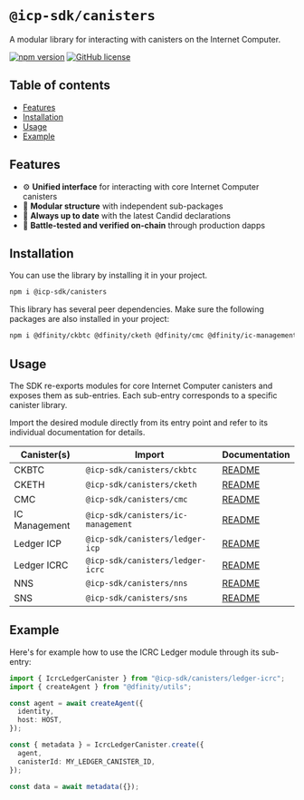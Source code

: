 # `@icp-sdk/canisters`

A modular library for interacting with canisters on the Internet Computer.

[![npm version](https://img.shields.io/npm/v/@icp-sdk/canisters.svg?logo=npm)](https://www.npmjs.com/package/@icp-sdk/canisters) [![GitHub license](https://img.shields.io/badge/license-Apache%202.0-blue.svg)](https://opensource.org/licenses/Apache-2.0)

## Table of contents

- [Features](#features)
- [Installation](#installation)
- [Usage](#usage)
- [Example](#example)

## Features

- ⚙️ **Unified interface** for interacting with core Internet Computer canisters
- 🧩 **Modular structure** with independent sub-packages
- 🔄 **Always up to date** with the latest Candid declarations
- 🧪 **Battle-tested and verified on-chain** through production dapps

## Installation

You can use the library by installing it in your project.

```bash
npm i @icp-sdk/canisters
```

This library has several peer dependencies. Make sure the following packages are also installed in your project:

```bash
npm i @dfinity/ckbtc @dfinity/cketh @dfinity/cmc @dfinity/ic-management @dfinity/ledger-icp @dfinity/ledger-icrc @dfinity/nns @dfinity/sns @dfinity/utils @icp-sdk/core
```

## Usage

The SDK re-exports modules for core Internet Computer canisters and exposes them as sub-entries. Each sub-entry corresponds to a specific canister library.

Import the desired module directly from its entry point and refer to its individual documentation for details.

| Canister(s)   | Import                             | Documentation                                                               |
| ------------- | ---------------------------------- | --------------------------------------------------------------------------- |
| CKBTC         | `@icp-sdk/canisters/ckbtc`         | [README](https://github.com/dfinity/ic-js/tree/main/packages/ckbtc)         |
| CKETH         | `@icp-sdk/canisters/cketh`         | [README](https://github.com/dfinity/ic-js/tree/main/packages/cketh)         |
| CMC           | `@icp-sdk/canisters/cmc`           | [README](https://github.com/dfinity/ic-js/tree/main/packages/cmc)           |
| IC Management | `@icp-sdk/canisters/ic-management` | [README](https://github.com/dfinity/ic-js/tree/main/packages/ic-management) |
| Ledger ICP    | `@icp-sdk/canisters/ledger-icp`    | [README](https://github.com/dfinity/ic-js/tree/main/packages/ledger-icp)    |
| Ledger ICRC   | `@icp-sdk/canisters/ledger-icrc`   | [README](https://github.com/dfinity/ic-js/tree/main/packages/ledger-icrc)   |
| NNS           | `@icp-sdk/canisters/nns`           | [README](https://github.com/dfinity/ic-js/tree/main/packages/nns)           |
| SNS           | `@icp-sdk/canisters/sns`           | [README](https://github.com/dfinity/ic-js/tree/main/packages/sns)           |

## Example

Here's for example how to use the ICRC Ledger module through its sub-entry:

```typescript
import { IcrcLedgerCanister } from "@icp-sdk/canisters/ledger-icrc";
import { createAgent } from "@dfinity/utils";

const agent = await createAgent({
  identity,
  host: HOST,
});

const { metadata } = IcrcLedgerCanister.create({
  agent,
  canisterId: MY_LEDGER_CANISTER_ID,
});

const data = await metadata({});
```
